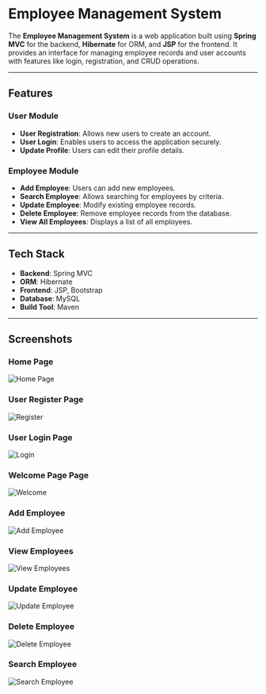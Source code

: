# Employee Management System

The **Employee Management System** is a web application built using **Spring MVC** for the backend, **Hibernate** for ORM, and **JSP** for the frontend. It provides an interface for managing employee records and user accounts with features like login, registration, and CRUD operations.

---

## Features

### User Module
- **User Registration**: Allows new users to create an account.
- **User Login**: Enables users to access the application securely.
- **Update Profile**: Users can edit their profile details.

### Employee Module
- **Add Employee**: Users can add new employees.
- **Search Employee**: Allows searching for employees by criteria.
- **Update Employee**: Modify existing employee records.
- **Delete Employee**: Remove employee records from the database.
- **View All Employees**: Displays a list of all employees.

---

## Tech Stack

- **Backend**: Spring MVC
- **ORM**: Hibernate
- **Frontend**: JSP, Bootstrap
- **Database**: MySQL 
- **Build Tool**: Maven

---

## Screenshots

### Home Page
![Home Page](screenshots/Home.png)

### User Register Page
![Register](screenshots/Register.png)

### User Login Page
![Login](screenshots/Login.png)

### Welcome Page Page
![Welcome](screenshots/welcome-page.png)

### Add Employee
![Add Employee](screenshots/add-employee.png)

### View Employees
![View Employees](screenshots/view-employees.png)

### Update Employee
![Update Employee](screenshots/update-employee.png)

### Delete Employee
![Delete Employee](screenshots/delete-employee.png)

### Search Employee
![Search Employee](screenshots/search-employee.png)



